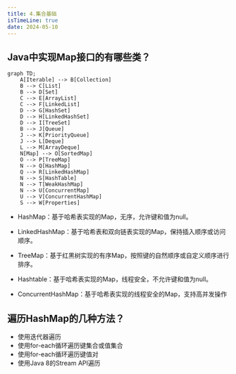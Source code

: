 ```yaml
---
title: 4.集合基础
isTimeLine: true
date: 2024-05-10
---
```


## Java中实现Map接口的有哪些类？  

```mermaid
graph TD;
    A[Iterable] --> B[Collection]
    B --> C[List]
    B --> D[Set]
    C --> E[ArrayList]
    C --> F[LinkedList]
    D --> G[HashSet]
    D --> H[LinkedHashSet]
    D --> I[TreeSet]
    B --> J[Queue]
    J --> K[PriorityQueue]
    J --> L[Deque]
    L --> M[ArrayDeque]
    N[Map] --> O[SortedMap]
    O --> P[TreeMap]
    N --> Q[HashMap]
    Q --> R[LinkedHashMap]
    N --> S[HashTable]
    N --> T[WeakHashMap]
    N --> U[ConcurrentMap]
    U --> V[ConcurrentHashMap]
    S --> W[Properties]

```

- HashMap：基于哈希表实现的Map，无序，允许键和值为null。

- LinkedHashMap：基于哈希表和双向链表实现的Map，保持插入顺序或访问顺序。

- TreeMap：基于红黑树实现的有序Map，按照键的自然顺序或自定义顺序进行排序。

- Hashtable：基于哈希表实现的Map，线程安全，不允许键和值为null。

- ConcurrentHashMap：基于哈希表实现的线程安全的Map，支持高并发操作

## 遍历HashMap的几种方法？  

- 使用迭代器遍历
- 使用for-each循环遍历键集合或值集合
- 使用for-each循环遍历键值对
- 使用Java 8的Stream API遍历
